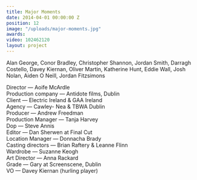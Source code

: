 ```yaml
---
title: Major Moments
date: 2014-04-01 00:00:00 Z
position: 12
image: "/uploads/major-moments.jpg"
awards: 
video: 102462120
layout: project
---
```


Alan George, Conor Bradley, Christopher Shannon, Jordan Smith, Darragh Costello, Davey Kiernan, Oliver Martin, Katherine Hunt, Eddie Wall, Josh Nolan, Aiden O Neill, Jordan Fitzsimons

Director — Aoife McArdle  
Production company — Antidote films, Dublin  
Client — Electric Ireland & GAA Ireland  
Agency — Cawley- Nea & TBWA Dublin  
Producer — Andrew Freedman  
Production Manager — Tanja Harvey  
Dop — Steve Annis  
Editor — Dan Sherwen at Final Cut  
Location Manager — Donnacha Brady  
Casting directors — Brian Raftery & Leanne Flinn  
Wardrobe — Suzanne Keogh  
Art Director — Anna Rackard  
Grade — Gary at Screenscene, Dublin  
VO — Davey Kiernan (hurling player)
